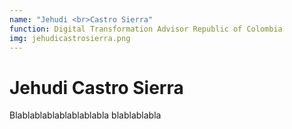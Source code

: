 ```yaml
---
name: "Jehudi <br>Castro Sierra"
function: Digital Transformation Advisor Republic of Colombia
img: jehudicastrosierra.png
---
```


# Jehudi Castro Sierra
 
Blablablablablablablabla
blablablabla

